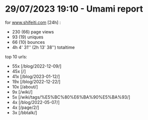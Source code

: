 # 29/07/2023 19:10 - Umami report
for www.shifeiti.com [24h] :

 - 230 (66) page views
 - 93 (19) uniques
 - 66 (10) bounces
 - 4h 4' 31'' (2h 13' 38'') totaltime


top 10 urls:
 - 55x [/blog/2022-12-09/]
 - 45x [/]
 - 41x [/blog/2023-01-12/]
 - 19x [/blog/2022-12-22/]
 - 10x [/about/]
 - 9x [/wiki/]
 - 5x [/wiki/tags/%E5%BC%80%E6%BA%90%E5%BA%93/]
 - 4x [/blog/2022-05-07/]
 - 4x [/page/2/]
 - 3x [/bbtalk/]


